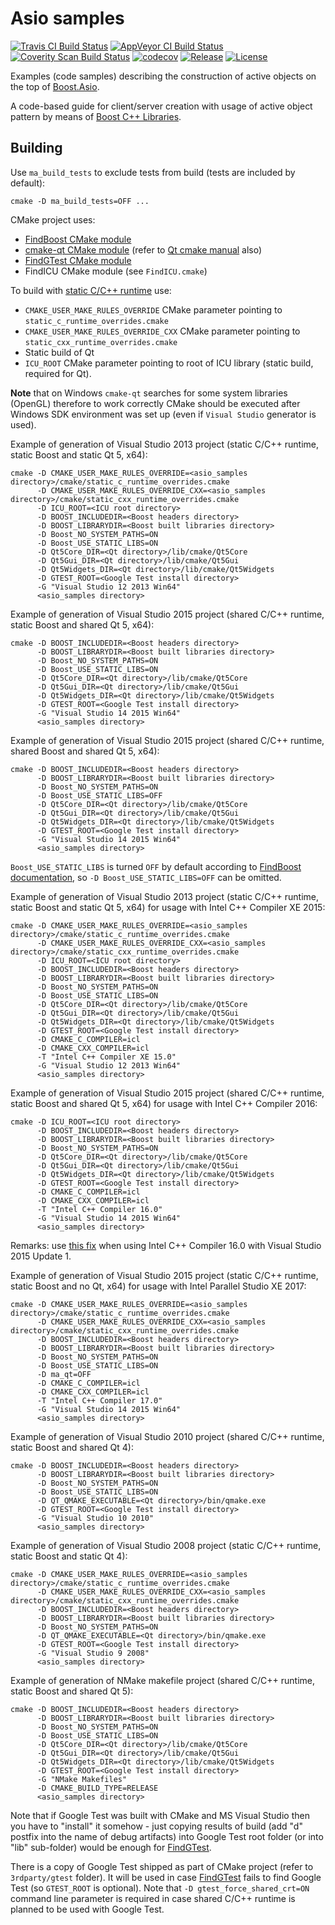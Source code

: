 # Asio samples 

[![Travis CI Build Status](https://travis-ci.org/mabrarov/asio_samples.svg?branch=develop)](https://travis-ci.org/mabrarov/asio_samples?branch=develop) [![AppVeyor CI Build Status](https://ci.appveyor.com/api/projects/status/m3m15b3wxkyhqfj2/branch/develop?svg=true)](https://ci.appveyor.com/project/mabrarov/asio-samples) [![Coverity Scan Build Status](https://scan.coverity.com/projects/9191/badge.svg)](https://scan.coverity.com/projects/mabrarov-asio_samples) [![codecov](https://codecov.io/gh/mabrarov/asio_samples/branch/develop/graph/badge.svg)](https://codecov.io/gh/mabrarov/asio_samples) [![Release](https://img.shields.io/github/release/mabrarov/asio_samples.svg)](https://github.com/mabrarov/asio_samples/releases/latest) [![License](https://img.shields.io/badge/license-boost-brightgreen.svg)](LICENSE)

Examples (code samples) describing the construction of active objects 
on the top of [Boost.Asio](http://www.boost.org/doc/libs/release/doc/html/boost_asio.html). 

A code-based guide for client/server creation with usage of active object
pattern by means of [Boost C++ Libraries](http://www.boost.org).

## Building

Use `ma_build_tests` to exclude tests from build (tests are included by default):

```
cmake -D ma_build_tests=OFF ...
```

CMake project uses:

* [FindBoost CMake module](http://www.cmake.org/cmake/help/v3.1/module/FindBoost.html?highlight=findboost)
* [cmake-qt CMake module](http://www.cmake.org/cmake/help/v3.1/manual/cmake-qt.7.html) (refer to [Qt cmake manual](http://doc.qt.io/qt-5/cmake-manual.html) also)
* [FindGTest CMake module](https://cmake.org/cmake/help/v3.1/module/FindGTest.html)
* FindICU CMake module (see `FindICU.cmake`)

To build with [static C/C++ runtime](http://www.cmake.org/Wiki/CMake_FAQ#How_can_I_build_my_MSVC_application_with_a_static_runtime.3F) use:

* `CMAKE_USER_MAKE_RULES_OVERRIDE` CMake parameter pointing to `static_c_runtime_overrides.cmake`
* `CMAKE_USER_MAKE_RULES_OVERRIDE_CXX` CMake parameter pointing to `static_cxx_runtime_overrides.cmake`
* Static build of Qt
* `ICU_ROOT` CMake parameter pointing to root of ICU library (static build, required for Qt).

**Note** that on Windows `cmake-qt` searches for some system libraries (OpenGL) therefore to work correctly
CMake should be executed after Windows SDK environment was set up (even if `Visual Studio` generator is used).

Example of generation of Visual Studio 2013 project (static C/C++ runtime, static Boost and static Qt 5, x64):

```
cmake -D CMAKE_USER_MAKE_RULES_OVERRIDE=<asio_samples directory>/cmake/static_c_runtime_overrides.cmake
      -D CMAKE_USER_MAKE_RULES_OVERRIDE_CXX=<asio_samples directory>/cmake/static_cxx_runtime_overrides.cmake
      -D ICU_ROOT=<ICU root directory>
      -D BOOST_INCLUDEDIR=<Boost headers directory>
      -D BOOST_LIBRARYDIR=<Boost built libraries directory>
      -D Boost_NO_SYSTEM_PATHS=ON
      -D Boost_USE_STATIC_LIBS=ON
      -D Qt5Core_DIR=<Qt directory>/lib/cmake/Qt5Core
      -D Qt5Gui_DIR=<Qt directory>/lib/cmake/Qt5Gui
      -D Qt5Widgets_DIR=<Qt directory>/lib/cmake/Qt5Widgets
      -D GTEST_ROOT=<Google Test install directory>
      -G "Visual Studio 12 2013 Win64"
      <asio_samples directory>
```

Example of generation of Visual Studio 2015 project (shared C/C++ runtime, static Boost and shared Qt 5, x64):

```
cmake -D BOOST_INCLUDEDIR=<Boost headers directory>
      -D BOOST_LIBRARYDIR=<Boost built libraries directory>
      -D Boost_NO_SYSTEM_PATHS=ON
      -D Boost_USE_STATIC_LIBS=ON
      -D Qt5Core_DIR=<Qt directory>/lib/cmake/Qt5Core
      -D Qt5Gui_DIR=<Qt directory>/lib/cmake/Qt5Gui
      -D Qt5Widgets_DIR=<Qt directory>/lib/cmake/Qt5Widgets
      -D GTEST_ROOT=<Google Test install directory>
      -G "Visual Studio 14 2015 Win64"
      <asio_samples directory>
```

Example of generation of Visual Studio 2015 project (shared C/C++ runtime, shared Boost and shared Qt 5, x64):

```
cmake -D BOOST_INCLUDEDIR=<Boost headers directory>
      -D BOOST_LIBRARYDIR=<Boost built libraries directory>
      -D Boost_NO_SYSTEM_PATHS=ON
      -D Boost_USE_STATIC_LIBS=OFF
      -D Qt5Core_DIR=<Qt directory>/lib/cmake/Qt5Core
      -D Qt5Gui_DIR=<Qt directory>/lib/cmake/Qt5Gui
      -D Qt5Widgets_DIR=<Qt directory>/lib/cmake/Qt5Widgets
      -D GTEST_ROOT=<Google Test install directory>
      -G "Visual Studio 14 2015 Win64"
      <asio_samples directory>
```

`Boost_USE_STATIC_LIBS` is turned `OFF` by default according to [FindBoost documentation](http://www.cmake.org/cmake/help/v3.1/module/FindBoost.html?highlight=findboost),
so `-D Boost_USE_STATIC_LIBS=OFF` can be omitted.

Example of generation of Visual Studio 2013 project (static C/C++ runtime, static Boost and static Qt 5, x64) for usage with Intel C++ Compiler XE 2015:

```
cmake -D CMAKE_USER_MAKE_RULES_OVERRIDE=<asio_samples directory>/cmake/static_c_runtime_overrides.cmake
      -D CMAKE_USER_MAKE_RULES_OVERRIDE_CXX=<asio_samples directory>/cmake/static_cxx_runtime_overrides.cmake
      -D ICU_ROOT=<ICU root directory>
      -D BOOST_INCLUDEDIR=<Boost headers directory>
      -D BOOST_LIBRARYDIR=<Boost built libraries directory>
      -D Boost_NO_SYSTEM_PATHS=ON
      -D Boost_USE_STATIC_LIBS=ON
      -D Qt5Core_DIR=<Qt directory>/lib/cmake/Qt5Core
      -D Qt5Gui_DIR=<Qt directory>/lib/cmake/Qt5Gui
      -D Qt5Widgets_DIR=<Qt directory>/lib/cmake/Qt5Widgets
      -D GTEST_ROOT=<Google Test install directory>
      -D CMAKE_C_COMPILER=icl
      -D CMAKE_CXX_COMPILER=icl
      -T "Intel C++ Compiler XE 15.0"
      -G "Visual Studio 12 2013 Win64"
      <asio_samples directory>
```

Example of generation of Visual Studio 2015 project (shared C/C++ runtime, static Boost and shared Qt 5, x64) for usage with Intel C++ Compiler 2016:

```
cmake -D ICU_ROOT=<ICU root directory>
      -D BOOST_INCLUDEDIR=<Boost headers directory>
      -D BOOST_LIBRARYDIR=<Boost built libraries directory>
      -D Boost_NO_SYSTEM_PATHS=ON
      -D Qt5Core_DIR=<Qt directory>/lib/cmake/Qt5Core
      -D Qt5Gui_DIR=<Qt directory>/lib/cmake/Qt5Gui
      -D Qt5Widgets_DIR=<Qt directory>/lib/cmake/Qt5Widgets
      -D GTEST_ROOT=<Google Test install directory>
      -D CMAKE_C_COMPILER=icl
      -D CMAKE_CXX_COMPILER=icl
      -T "Intel C++ Compiler 16.0"
      -G "Visual Studio 14 2015 Win64"
      <asio_samples directory>
```

Remarks: use [this fix](https://software.intel.com/en-us/articles/limits1120-error-identifier-builtin-nanf-is-undefined) when using Intel C++ Compiler 16.0 with Visual Studio 2015 Update 1.

Example of generation of Visual Studio 2015 project (static C/C++ runtime, static Boost and no Qt, x64) for usage with Intel Parallel Studio XE 2017:

```
cmake -D CMAKE_USER_MAKE_RULES_OVERRIDE=<asio_samples directory>/cmake/static_c_runtime_overrides.cmake
      -D CMAKE_USER_MAKE_RULES_OVERRIDE_CXX=<asio_samples directory>/cmake/static_cxx_runtime_overrides.cmake
      -D BOOST_INCLUDEDIR=<Boost headers directory>
      -D BOOST_LIBRARYDIR=<Boost built libraries directory>
      -D Boost_NO_SYSTEM_PATHS=ON
      -D Boost_USE_STATIC_LIBS=ON
      -D ma_qt=OFF
      -D CMAKE_C_COMPILER=icl
      -D CMAKE_CXX_COMPILER=icl
      -T "Intel C++ Compiler 17.0"
      -G "Visual Studio 14 2015 Win64"
      <asio_samples directory>
```

Example of generation of Visual Studio 2010 project (shared C/C++ runtime, static Boost and shared Qt 4):

```
cmake -D BOOST_INCLUDEDIR=<Boost headers directory>
      -D BOOST_LIBRARYDIR=<Boost built libraries directory>
      -D Boost_NO_SYSTEM_PATHS=ON
      -D Boost_USE_STATIC_LIBS=ON
      -D QT_QMAKE_EXECUTABLE=<Qt directory>/bin/qmake.exe
      -D GTEST_ROOT=<Google Test install directory>
      -G "Visual Studio 10 2010"
      <asio_samples directory>
```

Example of generation of Visual Studio 2008 project (static C/C++ runtime, static Boost and static Qt 4):

```
cmake -D CMAKE_USER_MAKE_RULES_OVERRIDE=<asio_samples directory>/cmake/static_c_runtime_overrides.cmake
      -D CMAKE_USER_MAKE_RULES_OVERRIDE_CXX=<asio_samples directory>/cmake/static_cxx_runtime_overrides.cmake
      -D BOOST_INCLUDEDIR=<Boost headers directory>
      -D BOOST_LIBRARYDIR=<Boost built libraries directory>
      -D Boost_NO_SYSTEM_PATHS=ON
      -D QT_QMAKE_EXECUTABLE=<Qt directory>/bin/qmake.exe
      -D GTEST_ROOT=<Google Test install directory>
      -G "Visual Studio 9 2008"
      <asio_samples directory>
```

Example of generation of NMake makefile project (shared C/C++ runtime, static Boost and shared Qt 5):

```
cmake -D BOOST_INCLUDEDIR=<Boost headers directory>
      -D BOOST_LIBRARYDIR=<Boost built libraries directory>
      -D Boost_NO_SYSTEM_PATHS=ON
      -D Boost_USE_STATIC_LIBS=ON
      -D Qt5Core_DIR=<Qt directory>/lib/cmake/Qt5Core
      -D Qt5Gui_DIR=<Qt directory>/lib/cmake/Qt5Gui
      -D Qt5Widgets_DIR=<Qt directory>/lib/cmake/Qt5Widgets
      -D GTEST_ROOT=<Google Test install directory>
      -G "NMake Makefiles"
      -D CMAKE_BUILD_TYPE=RELEASE
      <asio_samples directory>
```

Note that if Google Test was built with CMake and MS Visual Studio then you have to "install" it somehow -
just copying results of build (add "d" postfix into the name of debug artifacts) into Google Test root folder
(or into "lib" sub-folder) would be enough for [FindGTest](https://cmake.org/cmake/help/v3.1/module/FindGTest.html).

There is a copy of Google Test shipped as part of CMake project (refer to `3rdparty/gtest` folder).
It will be used in case [FindGTest](https://cmake.org/cmake/help/v3.1/module/FindGTest.html) fails to find Google Test (so `GTEST_ROOT` is optional).
Note that `-D gtest_force_shared_crt=ON` command line parameter is required in case shared C/C++ runtime is planned to be used with Google Test.

